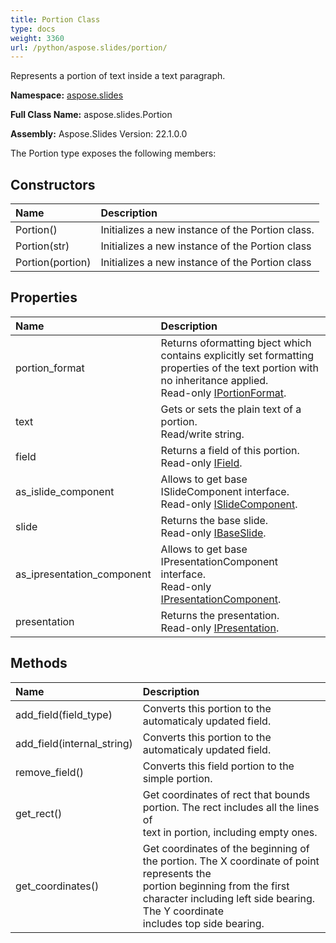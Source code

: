```yaml
---
title: Portion Class
type: docs
weight: 3360
url: /python/aspose.slides/portion/
---
```


Represents a portion of text inside a text paragraph.

**Namespace:** [aspose.slides](/python/aspose.slides/)

**Full Class Name:** aspose.slides.Portion

**Assembly:**  Aspose.Slides Version: 22.1.0.0

The Portion type exposes the following members:
## **Constructors**
|**Name**|**Description**|
| :- | :- |
|Portion()|Initializes a new instance of the Portion class.|
|Portion(str)|Initializes a new instance of the Portion class|
|Portion(portion)|Initializes a new instance of the Portion class|
## **Properties**
|**Name**|**Description**|
| :- | :- |
|portion_format|Returns oformatting bject which contains explicitly set formatting properties of the text portion with no inheritance applied.<br/>            Read-only [IPortionFormat](/python/aspose.slides/iportionformat/).|
|text|Gets or sets the plain text of a portion.<br/>            Read/write string.|
|field|Returns a field of this portion.<br/>            Read-only [IField](/python/aspose.slides/ifield/).|
|as_islide_component|Allows to get base ISlideComponent interface.<br/>            Read-only [ISlideComponent](/python/aspose.slides/islidecomponent/).|
|slide|Returns the base slide.<br/>            Read-only [IBaseSlide](/python/aspose.slides/ibaseslide/).|
|as_ipresentation_component|Allows to get base IPresentationComponent interface.<br/>            Read-only [IPresentationComponent](/python/aspose.slides/ipresentationcomponent/).|
|presentation|Returns the presentation. <br/>            Read-only [IPresentation](/python/aspose.slides/ipresentation/).|
## **Methods**
|**Name**|**Description**|
| :- | :- |
|add_field(field_type)|Converts this portion to the automaticaly updated field.|
|add_field(internal_string)|Converts this portion to the automaticaly updated field.|
|remove_field()|Converts this field portion to the simple portion.|
|get_rect()|Get coordinates of rect that bounds portion. The rect includes all the lines of<br/>             text in portion, including empty ones.|
|get_coordinates()|Get coordinates of the beginning of the portion. The X coordinate of point represents the <br/>            portion beginning from the first character including left side bearing. The Y coordinate <br/>            includes top side bearing.|
